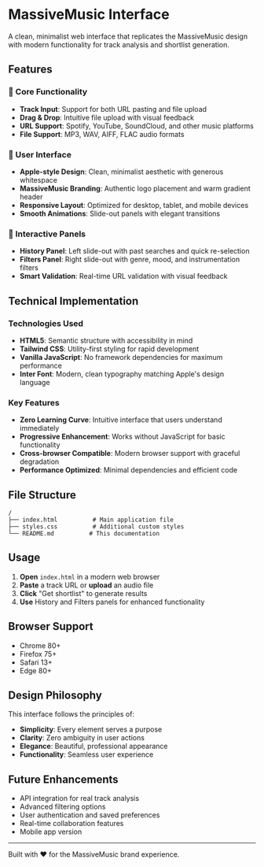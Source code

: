 # MassiveMusic Interface

A clean, minimalist web interface that replicates the MassiveMusic design with modern functionality for track analysis and shortlist generation.

## Features

### 🎵 Core Functionality
- **Track Input**: Support for both URL pasting and file upload
- **Drag & Drop**: Intuitive file upload with visual feedback
- **URL Support**: Spotify, YouTube, SoundCloud, and other music platforms
- **File Support**: MP3, WAV, AIFF, FLAC audio formats

### 📱 User Interface
- **Apple-style Design**: Clean, minimalist aesthetic with generous whitespace
- **MassiveMusic Branding**: Authentic logo placement and warm gradient header
- **Responsive Layout**: Optimized for desktop, tablet, and mobile devices
- **Smooth Animations**: Slide-out panels with elegant transitions

### 🔧 Interactive Panels
- **History Panel**: Left slide-out with past searches and quick re-selection
- **Filters Panel**: Right slide-out with genre, mood, and instrumentation filters
- **Smart Validation**: Real-time URL validation with visual feedback

## Technical Implementation

### Technologies Used
- **HTML5**: Semantic structure with accessibility in mind
- **Tailwind CSS**: Utility-first styling for rapid development
- **Vanilla JavaScript**: No framework dependencies for maximum performance
- **Inter Font**: Modern, clean typography matching Apple's design language

### Key Features
- **Zero Learning Curve**: Intuitive interface that users understand immediately
- **Progressive Enhancement**: Works without JavaScript for basic functionality
- **Cross-browser Compatible**: Modern browser support with graceful degradation
- **Performance Optimized**: Minimal dependencies and efficient code

## File Structure

```
/
├── index.html          # Main application file
├── styles.css          # Additional custom styles
└── README.md          # This documentation
```

## Usage

1. **Open** `index.html` in a modern web browser
2. **Paste** a track URL or **upload** an audio file
3. **Click** "Get shortlist" to generate results
4. **Use** History and Filters panels for enhanced functionality

## Browser Support

- Chrome 80+
- Firefox 75+
- Safari 13+
- Edge 80+

## Design Philosophy

This interface follows the principles of:
- **Simplicity**: Every element serves a purpose
- **Clarity**: Zero ambiguity in user actions
- **Elegance**: Beautiful, professional appearance
- **Functionality**: Seamless user experience

## Future Enhancements

- API integration for real track analysis
- Advanced filtering options
- User authentication and saved preferences
- Real-time collaboration features
- Mobile app version

---

Built with ❤️ for the MassiveMusic brand experience.
